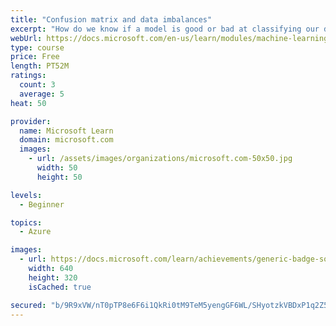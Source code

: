 ```yaml
---
title: "Confusion matrix and data imbalances"
excerpt: "How do we know if a model is good or bad at classifying our data? The way that computers assess model performance sometimes can be difficult for us to comprehend or can over-simplify how the model will behave in the real world. To build models that work in a satisfactory way, we need to find intuitive ways to assess them, and understand how these metrics can bias our view."
webUrl: https://docs.microsoft.com/en-us/learn/modules/machine-learning-confusion-matrix/
type: course
price: Free
length: PT52M
ratings:
  count: 3
  average: 5
heat: 50

provider:
  name: Microsoft Learn
  domain: microsoft.com
  images:
    - url: /assets/images/organizations/microsoft.com-50x50.jpg
      width: 50
      height: 50

levels:
  - Beginner

topics:
  - Azure

images:
  - url: https://docs.microsoft.com/learn/achievements/generic-badge-social.png
    width: 640
    height: 320
    isCached: true

secured: "b/9R9xVW/nT0pTP8e6F6i1QkRi0tM9TeM5yengGF6WL/SHyotzkVBDxP1q2Z5nfamM4X0hr6/pTxW6n6ongGuKr7Rxem2M5ZRnOfQlkFMIvtvn9tYCRaSu6vBxd3b6LcDgFrxvh/CTbaAil1aannFfakr6Z2JMg91XvXRRXN2TcFbUGyDEUiC7dfGHmcbphcjE3otL0eGYb2lXNYQRu0uYSnGOcG0T4FrwzFQ8F8ciA+hkCGoyu5YkNf2i1KCMSQQ9e36pN8H5aFd6BgcZK0Teou/oz4QRmy203fDvOEzVdvCqfFXSIvdsKxHUtZIxmrBJk3Vouy10kQxJEs/icwTOx2nRmDXCEl8BIexKDkjAuhXALqTy8e70t5clucZuAPnaA0S1CnqyyKifDUS7MuAJx7Ngre4wKNJGrb5MRnfOo=;KLPONb0q+B7yz+pMX+f6hA=="
---
```


